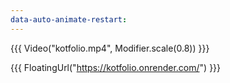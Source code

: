 ```yaml
---
data-auto-animate-restart:
---
```


{{{ Video("kotfolio.mp4", Modifier.scale(0.8)) }}}

{{{ FloatingUrl("https://kotfolio.onrender.com/") }}}
